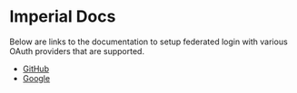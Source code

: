 # Imperial Docs

Below are links to the documentation to setup federated login with various OAuth providers that are supported.

- [GitHub](https://github.com/vapor-community/Imperial/blob/main/docs/GitHub/README.md)
- [Google](https://github.com/vapor-community/Imperial/blob/main/docs/Google/README.md)